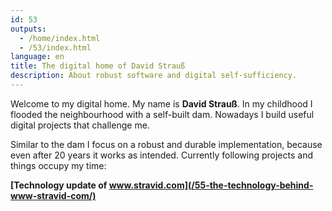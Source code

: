 ```yaml
---
id: 53
outputs:
  - /home/index.html
  - /53/index.html
language: en
title: The digital home of David Strauß
description: About robust software and digital self-sufficiency.
---
```


Welcome to my digital home. My name is **David Strauß**. In my childhood I flooded the neighbourhood with a self-built dam. Nowadays I build useful digital projects that challenge me.

Similar to the dam I focus on a robust and durable implementation, because even after 20 years it works as intended. Currently following projects and things occupy my time:

**[Technology update of www.stravid.com](/55-the-technology-behind-www-stravid-com/)**
